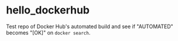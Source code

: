 # hello_dockerhub
Test repo of Docker Hub's automated build and see if "AUTOMATED" becomes "[OK]" on `docker search`.
